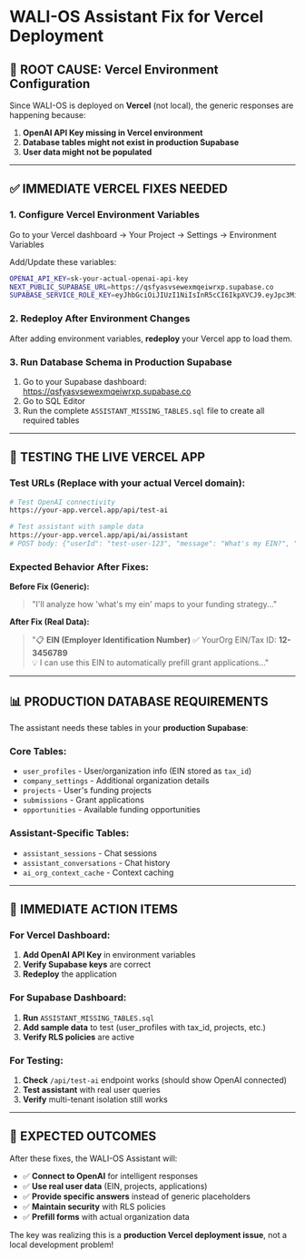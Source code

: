 # WALI-OS Assistant Fix for Vercel Deployment

## 🚨 ROOT CAUSE: Vercel Environment Configuration

Since WALI-OS is deployed on **Vercel** (not local), the generic responses are happening because:

1. **OpenAI API Key missing in Vercel environment**
2. **Database tables might not exist in production Supabase**
3. **User data might not be populated**

---

## ✅ IMMEDIATE VERCEL FIXES NEEDED

### 1. Configure Vercel Environment Variables
Go to your Vercel dashboard → Your Project → Settings → Environment Variables

Add/Update these variables:
```bash
OPENAI_API_KEY=sk-your-actual-openai-api-key
NEXT_PUBLIC_SUPABASE_URL=https://qsfyasvsewexmqeiwrxp.supabase.co
SUPABASE_SERVICE_ROLE_KEY=eyJhbGciOiJIUzI1NiIsInR5cCI6IkpXVCJ9.eyJpc3MiOiJzdXBhYmFzZSIsInJlZiI6InFzZnlhc3ZzZXdleG1xZWl3cnhwIiwicm9sZSI6InNlcnZpY2Vfcm9sZSIsImlhdCI6MTczMDUxMzg5NSwiZXhwIjoyMDQ2MDg5ODk1fQ.GnYPDW_Aw6HHgdEPqKv13FmJZNqsC2eL4U-8IuYBc2I
```

### 2. Redeploy After Environment Changes
After adding environment variables, **redeploy** your Vercel app to load them.

### 3. Run Database Schema in Production Supabase
1. Go to your Supabase dashboard: https://qsfyasvsewexmqeiwrxp.supabase.co
2. Go to SQL Editor
3. Run the complete `ASSISTANT_MISSING_TABLES.sql` file to create all required tables

---

## 🔧 TESTING THE LIVE VERCEL APP

### Test URLs (Replace with your actual Vercel domain):
```bash
# Test OpenAI connectivity
https://your-app.vercel.app/api/test-ai

# Test assistant with sample data
https://your-app.vercel.app/api/ai/assistant
# POST body: {"userId": "test-user-123", "message": "What's my EIN?", "useLLM": true}
```

### Expected Behavior After Fixes:

**Before Fix (Generic):**
> "I'll analyze how 'what's my ein' maps to your funding strategy..."

**After Fix (Real Data):**
> "📋 **EIN (Employer Identification Number)**
> ✅ YourOrg EIN/Tax ID: **12-3456789**  
> 💡 I can use this EIN to automatically prefill grant applications..."

---

## 📊 PRODUCTION DATABASE REQUIREMENTS

The assistant needs these tables in your **production Supabase**:

### Core Tables:
- `user_profiles` - User/organization info (EIN stored as `tax_id`)
- `company_settings` - Additional organization details  
- `projects` - User's funding projects
- `submissions` - Grant applications
- `opportunities` - Available funding opportunities

### Assistant-Specific Tables:
- `assistant_sessions` - Chat sessions
- `assistant_conversations` - Chat history
- `ai_org_context_cache` - Context caching

---

## 🎯 IMMEDIATE ACTION ITEMS

### For Vercel Dashboard:
1. **Add OpenAI API Key** in environment variables
2. **Verify Supabase keys** are correct
3. **Redeploy** the application

### For Supabase Dashboard:
1. **Run** `ASSISTANT_MISSING_TABLES.sql` 
2. **Add sample data** to test (user_profiles with tax_id, projects, etc.)
3. **Verify RLS policies** are active

### For Testing:
1. **Check** `/api/test-ai` endpoint works (should show OpenAI connected)
2. **Test assistant** with real user queries
3. **Verify** multi-tenant isolation still works

---

## 🚀 EXPECTED OUTCOMES

After these fixes, the WALI-OS Assistant will:
- ✅ **Connect to OpenAI** for intelligent responses  
- ✅ **Use real user data** (EIN, projects, applications)
- ✅ **Provide specific answers** instead of generic placeholders
- ✅ **Maintain security** with RLS policies
- ✅ **Prefill forms** with actual organization data

The key was realizing this is a **production Vercel deployment issue**, not a local development problem!